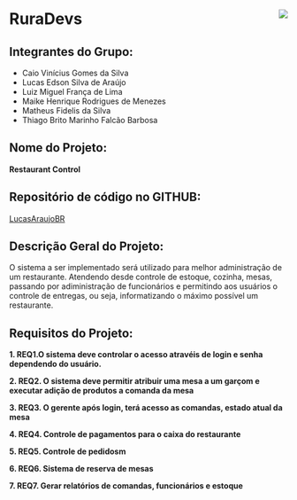 # RuraDevs  <img  src="https://github.com/MatheusFidelisPE/JavaAtividadeSemana1/blob/master/logoUFRPE1.jpg" ALIGN = right> 

## Integrantes do Grupo: 
* Caio Vinícius Gomes da Silva
* Lucas Edson Silva de Araújo
* Luiz Miguel França de Lima
* Maike Henrique Rodrigues de Menezes
* Matheus Fidelis da Silva
* Thiago Brito Marinho Falcão Barbosa
 
## Nome do Projeto:
**Restaurant Control**

## Repositório de código no GITHUB:
[LucasAraujoBR](https://github.com/LucasAraujoBR)

## Descrição Geral do Projeto:
  O sistema a ser implementado será utilizado para melhor administração de um restaurante.
  Atendendo desde controle de estoque, cozinha, mesas, passando por adiministração de funcionários e permitindo aos usuários o controle de entregas, ou seja, informatizando o         máximo possível um restaurante.

## Requisitos do Projeto:
**1. REQ1.O sistema deve controlar o acesso atravéis de login e senha dependendo do usuário.**

**2. REQ2. O sistema deve permitir atribuir uma mesa a um garçom e executar adição de produtos a comanda da mesa**

**3. REQ3. O gerente após login, terá acesso as comandas, estado atual da mesa**

**4. REQ4. Controle de pagamentos para o caixa do restaurante**

**5. REQ5. Controle de pedidosm**

**6. REQ6. Sistema de reserva de mesas**

**7. REQ7. Gerar relatórios de comandas, funcionários e estoque**

